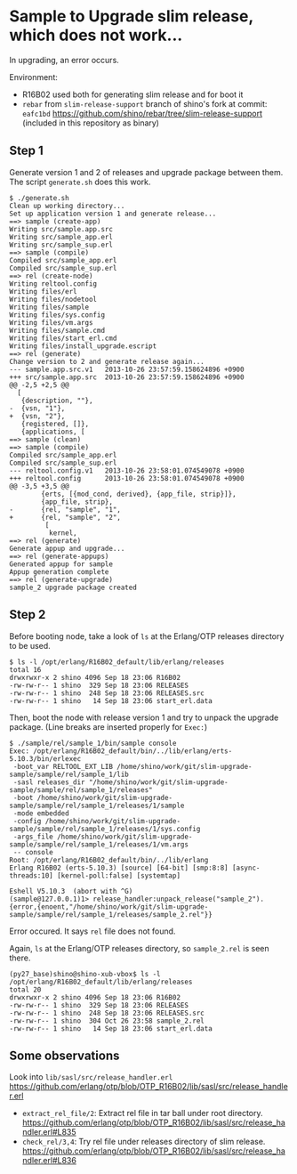 # Sample to Upgrade slim release, which does not work...

In upgrading, an error occurs.

Environment:
- R16B02 used both for generating slim release and for boot it
- `rebar` from `slim-release-support` branch of shino's fork at commit: `eafc1bd`
  https://github.com/shino/rebar/tree/slim-release-support
  (included in this repository as binary)

## Step 1

Generate version 1 and 2 of releases and upgrade package between them.
The script `generate.sh` does this work.

```
$ ./generate.sh
Clean up working directory...
Set up application version 1 and generate release...
==> sample (create-app)
Writing src/sample.app.src
Writing src/sample_app.erl
Writing src/sample_sup.erl
==> sample (compile)
Compiled src/sample_app.erl
Compiled src/sample_sup.erl
==> rel (create-node)
Writing reltool.config
Writing files/erl
Writing files/nodetool
Writing files/sample
Writing files/sys.config
Writing files/vm.args
Writing files/sample.cmd
Writing files/start_erl.cmd
Writing files/install_upgrade.escript
==> rel (generate)
Change version to 2 and generate release again...
--- sample.app.src.v1   2013-10-26 23:57:59.158624896 +0900
+++ src/sample.app.src  2013-10-26 23:57:59.158624896 +0900
@@ -2,5 +2,5 @@
  [
   {description, ""},
-  {vsn, "1"},
+  {vsn, "2"},
   {registered, []},
   {applications, [
==> sample (clean)
==> sample (compile)
Compiled src/sample_app.erl
Compiled src/sample_sup.erl
--- reltool.config.v1   2013-10-26 23:58:01.074549078 +0900
+++ reltool.config      2013-10-26 23:58:01.074549078 +0900
@@ -3,5 +3,5 @@
        {erts, [{mod_cond, derived}, {app_file, strip}]},
        {app_file, strip},
-       {rel, "sample", "1",
+       {rel, "sample", "2",
         [
          kernel,
==> rel (generate)
Generate appup and upgrade...
==> rel (generate-appups)
Generated appup for sample
Appup generation complete
==> rel (generate-upgrade)
sample_2 upgrade package created
```

## Step 2

Before booting node, take a look of `ls` at the Erlang/OTP releases directory to be used.

```
$ ls -l /opt/erlang/R16B02_default/lib/erlang/releases
total 16
drwxrwxr-x 2 shino 4096 Sep 18 23:06 R16B02
-rw-rw-r-- 1 shino  329 Sep 18 23:06 RELEASES
-rw-rw-r-- 1 shino  248 Sep 18 23:06 RELEASES.src
-rw-rw-r-- 1 shino   14 Sep 18 23:06 start_erl.data
```

Then, boot the node with release version 1 and try to unpack the upgrade package.
(Line breaks are inserted properly for `Exec:`)

```
$ ./sample/rel/sample_1/bin/sample console
Exec: /opt/erlang/R16B02_default/bin/../lib/erlang/erts-5.10.3/bin/erlexec
 -boot_var RELTOOL_EXT_LIB /home/shino/work/git/slim-upgrade-sample/sample/rel/sample_1/lib
 -sasl releases_dir "/home/shino/work/git/slim-upgrade-sample/sample/rel/sample_1/releases"
 -boot /home/shino/work/git/slim-upgrade-sample/sample/rel/sample_1/releases/1/sample
 -mode embedded
 -config /home/shino/work/git/slim-upgrade-sample/sample/rel/sample_1/releases/1/sys.config
 -args_file /home/shino/work/git/slim-upgrade-sample/sample/rel/sample_1/releases/1/vm.args
 -- console
Root: /opt/erlang/R16B02_default/bin/../lib/erlang
Erlang R16B02 (erts-5.10.3) [source] [64-bit] [smp:8:8] [async-threads:10] [kernel-poll:false] [systemtap]

Eshell V5.10.3  (abort with ^G)
(sample@127.0.0.1)1> release_handler:unpack_release("sample_2").
{error,{enoent,"/home/shino/work/git/slim-upgrade-sample/sample/rel/sample_1/releases/sample_2.rel"}}
```

Error occured. It says `rel` file does not found.

Again, `ls` at the Erlang/OTP releases directory, so `sample_2.rel` is seen there.

```
(py27_base)shino@shino-xub-vbox$ ls -l /opt/erlang/R16B02_default/lib/erlang/releases
total 20
drwxrwxr-x 2 shino 4096 Sep 18 23:06 R16B02
-rw-rw-r-- 1 shino  329 Sep 18 23:06 RELEASES
-rw-rw-r-- 1 shino  248 Sep 18 23:06 RELEASES.src
-rw-rw-r-- 1 shino  304 Oct 26 23:58 sample_2.rel
-rw-rw-r-- 1 shino   14 Sep 18 23:06 start_erl.data
```

## Some observations

Look into `lib/sasl/src/release_handler.erl`
https://github.com/erlang/otp/blob/OTP_R16B02/lib/sasl/src/release_handler.erl

- `extract_rel_file/2`: Extract rel file in tar ball under root directory.
  https://github.com/erlang/otp/blob/OTP_R16B02/lib/sasl/src/release_handler.erl#L835
- `check_rel/3,4`: Try rel file under releases directory of slim release.
  https://github.com/erlang/otp/blob/OTP_R16B02/lib/sasl/src/release_handler.erl#L836
